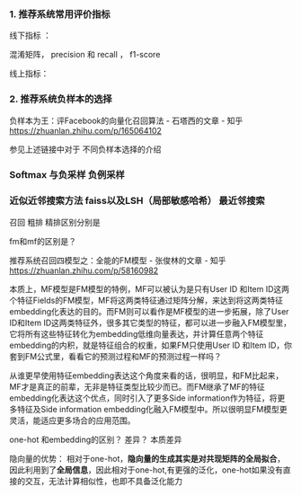 ### 1. 推荐系统常用评价指标

线下指标 ：

混淆矩阵， precision 和 recall ， f1-score

线上指标：



### 2. 推荐系统负样本的选择

负样本为王：评Facebook的向量化召回算法 - 石塔西的文章 - 知乎 https://zhuanlan.zhihu.com/p/165064102

参见上述链接中对于 不同负样本选择的介绍 



### **Softmax** 与负采样 负例采样



### 近似近邻搜索方法 faiss以及LSH（局部敏感哈希） 最近邻搜索



召回 粗排 精排区别分别是



fm和mf的区别是？

推荐系统召回四模型之：全能的FM模型 - 张俊林的文章 - 知乎 https://zhuanlan.zhihu.com/p/58160982

本质上，MF模型是FM模型的特例，MF可以被认为是只有User ID 和Item ID这两个特征Fields的FM模型，MF将这两类特征通过矩阵分解，来达到将这两类特征embedding化表达的目的。而FM则可以看作是MF模型的进一步拓展，除了User ID和Item ID这两类特征外，很多其它类型的特征，都可以进一步融入FM模型里，它将所有这些特征转化为embedding低维向量表达，并计算任意两个特征embedding的内积，就是特征组合的权重，如果FM只使用User ID 和Item ID，你套到FM公式里，看看它的预测过程和MF的预测过程一样吗？

从谁更早使用特征embedding表达这个角度来看的话，很明显，和FM比起来，MF才是真正的前辈，无非是特征类型比较少而已。而FM继承了MF的特征embedding化表达这个优点，同时引入了更多Side information作为特征，将更多特征及Side information embedding化融入FM模型中。所以很明显FM模型更灵活，能适应更多场合的应用范围。



one-hot 和embedding的区别？ 差异？ 本质差异

隐向量的优势： 相对于one-hot，**隐向量的生成其实是对共现矩阵的全局拟合**， 因此利用到了**全局信息**，因此相对于one-hot,有更强的泛化，one-hot如果没有直接的交互，无法计算相似性，也即不具备泛化能力



